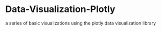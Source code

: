 # Data-Visualization-Plotly

a series of basic visualizations using the plotly data visualization library

